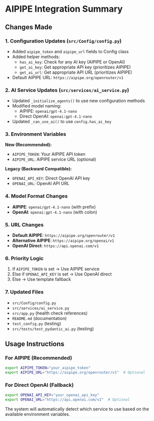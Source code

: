 # AIPIPE Integration Summary

## Changes Made

### 1. Configuration Updates (`src/Config/config.py`)
- Added `aipipe_token` and `aipipe_url` fields to Config class
- Added helper methods:
  - `has_ai_key`: Check for any AI key (AIPIPE or OpenAI)
  - `get_ai_key`: Get appropriate API key (prioritizes AIPIPE)
  - `get_ai_url`: Get appropriate API URL (prioritizes AIPIPE)
- Default AIPIPE URL: `https://aipipe.org/openrouter/v1`

### 2. AI Service Updates (`src/services/ai_service.py`)
- Updated `_initialize_agents()` to use new configuration methods
- Modified model naming:
  - AIPIPE: `openai/gpt-4.1-nano`
  - Direct OpenAI: `openai:gpt-4.1-nano`
- Updated `_can_use_ai()` to use `config.has_ai_key`

### 3. Environment Variables
**New (Recommended):**
- `AIPIPE_TOKEN`: Your AIPIPE API token
- `AIPIPE_URL`: AIPIPE service URL (optional)

**Legacy (Backward Compatible):**
- `OPENAI_API_KEY`: Direct OpenAI API key
- `OPENAI_URL`: OpenAI API URL

### 4. Model Format Changes
- **AIPIPE**: `openai/gpt-4.1-nano` (with prefix)
- **OpenAI**: `openai:gpt-4.1-nano` (with colon)

### 5. URL Changes
- **Default AIPIPE**: `https://aipipe.org/openrouter/v1`
- **Alternative AIPIPE**: `https://aipipe.org/openai/v1`
- **OpenAI Direct**: `https://api.openai.com/v1`

### 6. Priority Logic
1. If `AIPIPE_TOKEN` is set → Use AIPIPE service
2. Else if `OPENAI_API_KEY` is set → Use OpenAI direct
3. Else → Use template fallback

### 7. Updated Files
- `src/Config/config.py`
- `src/services/ai_service.py`
- `src/app.py` (health check references)
- `README.md` (documentation)
- `test_config.py` (testing)
- `src/tests/test_pydantic_ai.py` (testing)

## Usage Instructions

### For AIPIPE (Recommended)
```bash
export AIPIPE_TOKEN="your_aipipe_token"
export AIPIPE_URL="https://aipipe.org/openrouter/v1"  # Optional
```

### For Direct OpenAI (Fallback)
```bash
export OPENAI_API_KEY="your_openai_api_key"
export OPENAI_URL="https://api.openai.com/v1"  # Optional
```

The system will automatically detect which service to use based on the available environment variables.